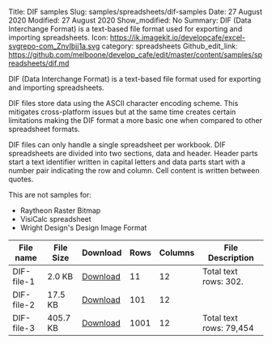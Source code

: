 Title: DIF samples
Slug: samples/spreadsheets/dif-samples
Date: 27 August 2020
Modified: 27 August 2020
Show_modified: No
Summary:  DIF (Data Interchange Format) is a text-based file format used for exporting and importing spreadsheets. 
Icon: https://ik.imagekit.io/developcafe/excel-svgrepo-com_ZnvIbjj1a.svg
category: spreadsheets
Github_edit_link: https://github.com/melboone/develop_cafe/edit/master/content/samples/spreadsheets/dif.md

DIF (Data Interchange Format) is a text-based file format used for exporting and importing spreadsheets.

DIF files store data using the ASCII character encoding scheme. This mitigates cross-platform 
issues but at the same time creates certain limitations making the DIF format a more basic one
 when compared to other spreadsheet formats.

DIF files can only handle a single spreadsheet per workbook. DIF spreadsheets are divided 
into two sections, data and header. Header parts start a text identifier written in capital
 letters and data parts start with a number pair indicating the row and column. Cell content 
 is written between quotes.

This are not samples for:

* Raytheon Raster Bitmap
* VisiCalc spreadsheet
* Wright Design's Design Image Format

| File name   | File Size   | Download                            |  Rows   | Columns | File Description                 |
|-------------|-------------|-------------------------------------|---------|---------|----------------------------------|
| DIF-file-1  | 2.0 KB      | [Download](/samples/DIF-file-1.dif) | 11      |   12    | Total text rows: 302.            |
| DIF-file-2  | 17.5 KB     | [Download](/samples/DIF-file-2.dif) | 101     |   12    |                                  |
| DIF-file-3  | 405.7 KB    | [Download](/samples/DIF-file-3.dif) | 1001    |   12    | Total text rows: 79,454          |

